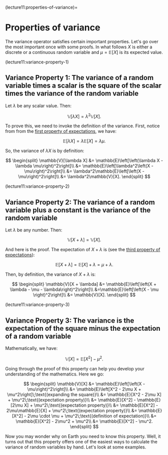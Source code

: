 (lecture11:properties-of-variance)=
# Properties of variance

The variance operator satisfies certain important properties.
Let's go over the most important once with some proofs.
In what follows $X$ is either a discrete or a continuous random variable
and $\mu = \mathbb{E}[X]$ is its expected value.

(lecture11:variance-property-1)
## Variance Property 1: The variance of a random variable times a scalar is the square of the scalar times the variance of the random variable

Let $\lambda$ be any scalar value.
Then:

$$
\mathbb{V}[\lambda X] = \lambda^2\mathbb{V}[X].
$$

To prove this, we need to invoke the definition of the variance.
First, notice from from the [first property of expectations](lecture11:expectation-property-1), we have:

$$
\mathbb{E}[\lambda X] = \lambda\mathbb{E}[X] = \lambda \mu.
$$

So, the variance of $\lambda X$ is by definition:

$$
\begin{split}
\mathbb{V}[\lambda X] &= \mathbb{E}\left[\left(\lambda X - \lambda \mu\right)^2\right]\\
&= \mathbb{E}\left[\lambda^2\left(X - \mu\right)^2\right]\\
&= \lambda^2\mathbb{E}\left[\left(X - \mu\right)^2\right]\\
&= \lambda^2\mathbb{V}[X].
\end{split}
$$

(lecture11:variance-property-2)
## Variance Property 2: The variance of a random variable plus a constant is the variance of the random variable

Let $\lambda$ be any number. Then:

$$
\mathbb{V}[X + \lambda] = \mathbb{V}[X].
$$

And here is the proof.
The expectation of $X + \lambda$ is (see the [third property of expectations](lecture11:expectation-property-3)):

$$
\mathbb{E}[X + \lambda] = \mathbb{E}[X] + \lambda = \mu + \lambda.
$$

Then, by definition, the variance of $X + \lambda$ is:

$$
\begin{split}
\mathbb{V}[X + \lambda] &= \mathbb{E}\left[\left(X + \lambda - \mu - \lambda\right)^2\right]\\
&=\mathbb{E}\left[\left(X - \mu \right)^2\right]\\
&= \mathbb{V}[X].
\end{split}
$$

(lecture11:variance-property-3)
## Variance Property 3: The variance is the expectation of the square minus the expectation of a random variable

Mathematically, we have:

$$
\mathbb{V}[X] = \mathbb{E}[X^2] - \mu^2.
$$

Going through the proof of this property can help you develop your understanding
of the mathematics.
Here we go:

$$
\begin{split}
\mathbb{V}[X] &= \mathbb{E}\left[\left(X - \mu\right)^2\right]\\
&= \mathbb{E}\left[X^2 - 2\mu X + \mu^2\right]\;\text{(expanding the square)}\\
&= \mathbb{E}[X^2 - 2\mu X] + \mu^2\;\text{(expectation property)}\\
&= \mathbb{E}[X^2] - \mathbb{E}[2\mu X] + \mu^2\;\text{(expectation property)}\\
&= \mathbb{E}[X^2] - 2\mu\mathbb{E}[X] + \mu^2\;\text{(expectation property)}\\
&= \mathbb{E}[X^2] - 2\mu \cdot \mu + \mu^2\;\text{(definition of expectation)}\\
&= \mathbb{E}[X^2] - 2\mu^2 + \mu^2\\
&= \mathbb{E}[X^2] - \mu^2.
\end{split}
$$

Now you may wonder why on Earth you need to know this property.
Well, it turns out that this property offers one of the easiest ways to
calculate the variance of random variables by hand.
Let's look at some examples.

